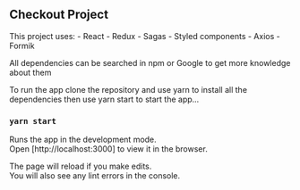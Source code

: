 ## Checkout Project

This project uses:
    - React
    - Redux
    - Sagas
    - Styled components
    - Axios
    - Formik

All dependencies can be searched in npm or Google to get more knowledge about them

To run the app clone the repository and use yarn to install all the dependencies then use yarn start to start the app...

### `yarn start`

Runs the app in the development mode.<br />
Open [http://localhost:3000] to view it in the browser.

The page will reload if you make edits.<br />
You will also see any lint errors in the console.